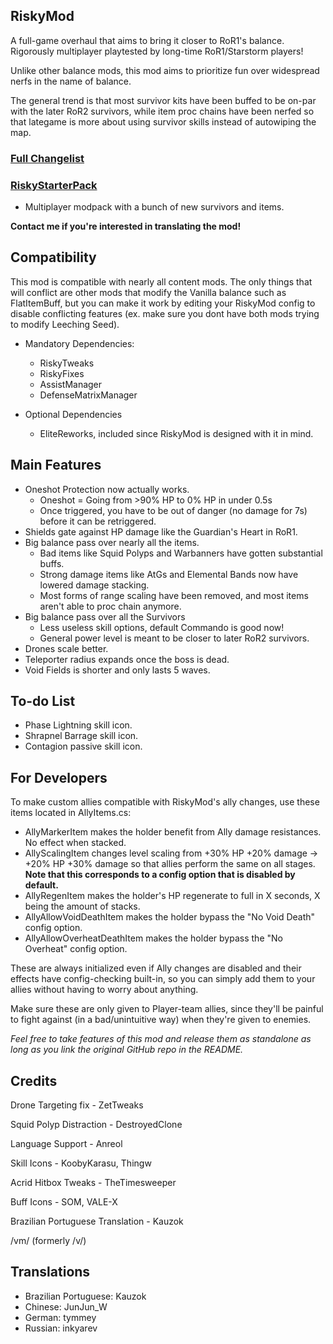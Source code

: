 ## RiskyMod
A full-game overhaul that aims to bring it closer to RoR1's balance. Rigorously multiplayer playtested by long-time RoR1/Starstorm players!

Unlike other balance mods, this mod aims to prioritize fun over widespread nerfs in the name of balance.

The general trend is that most survivor kits have been buffed to be on-par with the later RoR2 survivors, while item proc chains have been nerfed so that lategame is more about using survivor skills instead of autowiping the map.

### [Full Changelist](https://thunderstore.io/package/Risky_Lives/RiskyMod/wiki/)

### [RiskyStarterPack](https://thunderstore.io/package/Risky_Lives/RiskyStarterPack/)
- Multiplayer modpack with a bunch of new survivors and items.

**Contact me if you're interested in translating the mod!**

## Compatibility

This mod is compatible with nearly all content mods. The only things that will conflict are other mods that modify the Vanilla balance such as FlatItemBuff, but you can make it work by editing your RiskyMod config to disable conflicting features (ex. make sure you dont have both mods trying to modify Leeching Seed).

- Mandatory Dependencies:
	- RiskyTweaks
	- RiskyFixes
	- AssistManager
	- DefenseMatrixManager
	
- Optional Dependencies
	- EliteReworks, included since RiskyMod is designed with it in mind.

## Main Features

- Oneshot Protection now actually works.
	- Oneshot = Going from >90% HP to 0% HP in under 0.5s
	- Once triggered, you have to be out of danger (no damage for 7s) before it can be retriggered.
- Shields gate against HP damage like the Guardian's Heart in RoR1.
- Big balance pass over nearly all the items.
	- Bad items like Squid Polyps and Warbanners have gotten substantial buffs.
	- Strong damage items like AtGs and Elemental Bands now have lowered damage stacking.
	- Most forms of range scaling have been removed, and most items aren't able to proc chain anymore.
- Big balance pass over all the Survivors
	- Less useless skill options, default Commando is good now!
	- General power level is meant to be closer to later RoR2 survivors.
- Drones scale better.
- Teleporter radius expands once the boss is dead.
- Void Fields is shorter and only lasts 5 waves.

## To-do List

- Phase Lightning skill icon.
- Shrapnel Barrage skill icon.
- Contagion passive skill icon.
	
## For Developers

To make custom allies compatible with RiskyMod's ally changes, use these items located in AllyItems.cs:

- AllyMarkerItem makes the holder benefit from Ally damage resistances. No effect when stacked.
- AllyScalingItem changes level scaling from +30% HP +20% damage -> +20% HP +30% damage so that allies perform the same on all stages. **Note that this corresponds to a config option that is disabled by default.**
- AllyRegenItem makes the holder's HP regenerate to full in X seconds, X being the amount of stacks.
- AllyAllowVoidDeathItem makes the holder bypass the "No Void Death" config option.
- AllyAllowOverheatDeathItem makes the holder bypass the "No Overheat" config option.

These are always initialized even if Ally changes are disabled and their effects have config-checking built-in, so you can simply add them to your allies without having to worry about anything.

Make sure these are only given to Player-team allies, since they'll be painful to fight against (in a bad/unintuitive way) when they're given to enemies.

*Feel free to take features of this mod and release them as standalone as long as you link the original GitHub repo in the README.*
	
## Credits

Drone Targeting fix - ZetTweaks

Squid Polyp Distraction - DestroyedClone

Language Support - Anreol

Skill Icons - KoobyKarasu, Thingw

Acrid Hitbox Tweaks - TheTimesweeper

Buff Icons - SOM, VALE-X

Brazilian Portuguese Translation - Kauzok

/vm/ (formerly /v/)

## Translations

- Brazilian Portuguese: Kauzok
- Chinese: JunJun_W
- German: tymmey
- Russian: inkyarev
